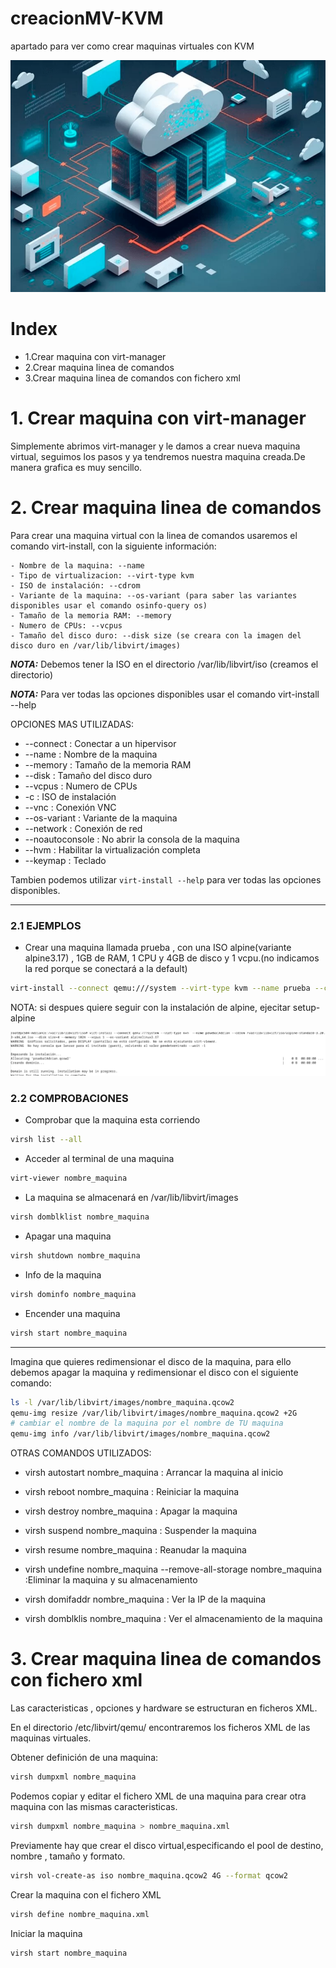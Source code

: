 # creacionMV-KVM
apartado para ver como crear maquinas virtuales con KVM

![alt text](image.png)


# Index

- 1.Crear maquina con virt-manager
- 2.Crear maquina linea de comandos
- 3.Crear maquina linea de comandos con fichero xml


# 1. Crear maquina con virt-manager

Simplemente abrimos virt-manager y le damos a crear nueva maquina virtual, seguimos los pasos y ya tendremos nuestra maquina creada.De manera grafica es muy sencillo.

# 2. Crear maquina linea de comandos

Para crear una maquina virtual con la linea de comandos usaremos el comando virt-install, con la siguiente información:
    
    - Nombre de la maquina: --name
    - Tipo de virtualizacion: --virt-type kvm
    - ISO de instalación: --cdrom
    - Variante de la maquina: --os-variant (para saber las variantes disponibles usar el comando osinfo-query os)
    - Tamaño de la memoria RAM: --memory
    - Numero de CPUs: --vcpus
    - Tamaño del disco duro: --disk size (se creara con la imagen del disco duro en /var/lib/libvirt/images)
**_NOTA:_** Debemos tener la ISO en el directorio /var/lib/libvirt/iso (creamos el directorio)

**_NOTA:_** Para ver todas las opciones disponibles usar el comando virt-install --help


OPCIONES MAS UTILIZADAS:

- --connect : Conectar a un hipervisor
- --name : Nombre de la maquina
- --memory : Tamaño de la memoria RAM
- --disk : Tamaño del disco duro
- --vcpus : Numero de CPUs
- -c : ISO de instalación
- --vnc : Conexión VNC
- --os-variant : Variante de la maquina
- --network : Conexión de red
- --noautoconsole : No abrir la consola de la maquina
- --hvm : Habilitar la virtualización completa
- --keymap : Teclado

Tambien podemos utilizar `virt-install --help` para ver todas las opciones disponibles.

---

### 2.1  EJEMPLOS

- Crear una maquina llamada prueba , con una ISO alpine(variante alpine3.17) , 1GB de RAM, 1 CPU y 4GB de disco y 1 vcpu.(no indicamos la red porque se conectará a la default)

```bash	
virt-install --connect qemu:///system --virt-type kvm --name prueba --cdrom /var/lib/libvirt/iso/alpine-virt-3.17.0-x86_64.iso --os-variant alpine3.17 --memory 1024 --vcpus 1 --disk size=4
``` 
NOTA: si despues quiere seguir con la instalación de alpine, ejecitar setup-alpine

![virt](image-1.png)


### 2.2 COMPROBACIONES

- Comprobar que la maquina esta corriendo

```bash
virsh list --all
```
- Acceder al terminal de una maquina

```bash
virt-viewer nombre_maquina
```

- La maquina se almacenará en /var/lib/libvirt/images
```bash
virsh domblklist nombre_maquina
```
- Apagar una maquina

```bash
virsh shutdown nombre_maquina
```

- Info de la maquina

```bash
virsh dominfo nombre_maquina
```
- Encender una maquina
```bash
virsh start nombre_maquina
```
---

Imagina que quieres redimensionar el disco de la maquina, para ello debemos apagar la maquina y redimensionar el disco con el siguiente comando:

```bash
ls -l /var/lib/libvirt/images/nombre_maquina.qcow2
qemu-img resize /var/lib/libvirt/images/nombre_maquina.qcow2 +2G
# cambiar el nombre de la maquina por el nombre de TU maquina
qemu-img info /var/lib/libvirt/images/nombre_maquina.qcow2
```

OTRAS COMANDOS UTILIZADOS:

- virsh autostart nombre_maquina : Arrancar la maquina al inicio

- virsh reboot nombre_maquina : Reiniciar la maquina
- virsh destroy nombre_maquina : Apagar la maquina
- virsh suspend nombre_maquina : Suspender la maquina
- virsh resume nombre_maquina : Reanudar la maquina
- virsh undefine nombre_maquina --remove-all-storage nombre_maquina :Eliminar la maquina y su almacenamiento
- virsh domifaddr nombre_maquina : Ver la IP de la maquina
- virsh domblklis nombre_maquina : Ver el almacenamiento de la maquina

# 3. Crear maquina linea de comandos con fichero xml

Las caracteristicas , opciones y hardware se estructuran en ficheros XML.

En el directorio /etc/libvirt/qemu/ encontraremos los ficheros XML de las maquinas virtuales.

Obtener definición de una maquina:

```bash
virsh dumpxml nombre_maquina
```

Podemos copiar y editar el fichero XML de una maquina para crear otra maquina con las mismas caracteristicas.

```bash
virsh dumpxml nombre_maquina > nombre_maquina.xml
```

Previamente hay que crear el disco virtual,especificando el pool de destino, nombre , tamaño y formato.

```bash
virsh vol-create-as iso nombre_maquina.qcow2 4G --format qcow2
```

Crear la maquina con el fichero XML

```bash
virsh define nombre_maquina.xml
```
Iniciar la maquina

```bash
virsh start nombre_maquina
```